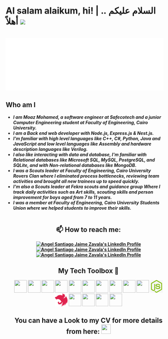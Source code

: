 # Al salam alaikum, hi! | السلام عليكم .. أهلاً  <img src="https://raw.githubusercontent.com/MartinHeinz/MartinHeinz/master/wave.gif" width="30px">

<br>

<img src="./img/welcome iam moaz.svg"/>

<br>

<h2>Who am I</h2>
<ul>
 <li><strong><em>I am Moaz Mohamed, a software engineer at Safecotech and a junior Computer Engineering student at Faculty of Engineering, Cairo University.</em><strong></li>
 <li><strong><em>I am a Back end web developer with Node.js, Express.js & Nest.js. </em></strong></li>
 <li><strong><em>I'm familiar with high level languages like C++, C#, Python, Java and JavaScript and low level languages like Assembly and hardware description languages like Verilog. </em></strong></li>
 <li><strong><em>I also like interacting with data and database, I'm familiar with Relational databases like Microsoft SQL, MySQL, PostgreSQL, and SQLite, and with Non-relational databases like MongoDB. </em></strong></li>
 <li><strong><em>I was a Scouts leader at Faculty of Engineering, Cairo University Rovers Clan where I eliminated process bottlenecks, reviewing team activities and brought all new trainees up to speed quickly. </em></strong></li>
<li><strong><em>I'm also a Scouts leader at Fekra scouts and guidance group Where I track daily activities such as Art 
skills, scouting skills and person improvement for boys aged from 7 to 11 years. </em></strong></li>
<li><strong><em>I was a member at Faculty of Engineering, Cairo University Students Union where we helped students to improve their skills. </em></strong></li>

  <br>

<h2 align="center">📫 How to reach me:</h2>

<p align="center">

  <a href="https://www.linkedin.com/in/moaz-mohamed-hassan-bayoumi-a3296622b/">
    <img src="https://www.vectorlogo.zone/logos/linkedin/linkedin-icon.svg" alt="Angel Santiago Jaime Zavala's LinkedIn Profile" height="30" width="30">
  </a>

  <a href="https://www.facebook.com/moaz.hassan.520">
    <img src="https://www.vectorlogo.zone/logos/facebook/facebook-tile.svg" alt="Angel Santiago Jaime Zavala's LinkedIn Profile" height="30" width="30">
  </a>

  <a href="mailto:moaz25jan2015@gmail.com">
    <img src="https://www.vectorlogo.zone/logos/gmail/gmail-icon.svg" alt="Angel Santiago Jaime Zavala's LinkedIn Profile" height="30" width="30">
  </a>

</p>

<h2 align="center">My Tech Toolbox 🧰</h2>

<p align="center">

  <img src="https://cdn.cdnlogo.com/logos/c/76/c.svg" height="40" width="40">

  <img src="https://cdn.cdnlogo.com/logos/c/27/c.svg" height="40" width="40">

  <img src="https://cdn.svgporn.com/logos/python.svg" height="40" width="40">

  <img src="https://cdn.cdnlogo.com/logos/d/3/django.svg" height="40" width="40">

  <img src="https://cdn.cdnlogo.com/logos/m/10/mysql.svg" height="40" width="40">

  <img src="https://cdn.svgporn.com/logos/html-5.svg"  height="40" width="40">

  <img src="https://cdn.svgporn.com/logos/css-3.svg" height="40" width="40">

  <img src="https://cdn.svgporn.com/logos/git-icon.svg" height="40" width="40">
  
  <img src="https://cdn.svgporn.com/logos/javascript.svg" height="40" width="40">
 
  <img src="https://cdn-icons-png.flaticon.com/512/919/919825.png" height="40" width="40">
 
  <img src="./img/expressjs.png" height="40" width="40">
 
  <img src="./img/nestjs.svg" height="40" width="40">
 
  <img src="https://cdn.cdnlogo.com/logos/m/30/mongodb-icon.svg" height="40" width="40">
 
  <img src="https://cdn-icons-png.flaticon.com/512/919/919825.png" height="40" width="40">
   
  <img src="https://cdn.svgporn.com/logos/visual-studio-code.svg" height="40" width="40">

  <img src="https://cdn.cdnlogo.com/logos/r/65/red-hat.svg" height="40" width="40">

</p>


<h2 align="center">You can have a Look to my CV for more details from here: <a href="https://drive.google.com/file/d/1ZT_D1vgzwnMB_z8yjNwH9tLROBc3-6f_/view?usp=sharing" target="_blank"> <img src="https://img.icons8.com/external-itim2101-lineal-color-itim2101/64/000000/external-resume-human-resources-itim2101-lineal-color-itim2101-1.png"  height="30" width="30" > </a>  </h2>

